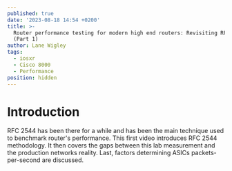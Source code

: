 ```yaml
---
published: true
date: '2023-08-18 14:54 +0200'
title: >-
  Router performance testing for modern high end routers: Revisiting RFC 2544
  (Part 1)
author: Lane Wigley
tags:
  - iosxr
  - Cisco 8000
  - Performance
position: hidden
---
```

# Introduction

RFC 2544 has been there for a while and has been the main technique used to benchmark router's performance.
This first video introduces RFC 2544 methodology. It then covers the gaps between this lab measurement and the production networks reality. Last, factors determining ASICs packets-per-second are discussed.